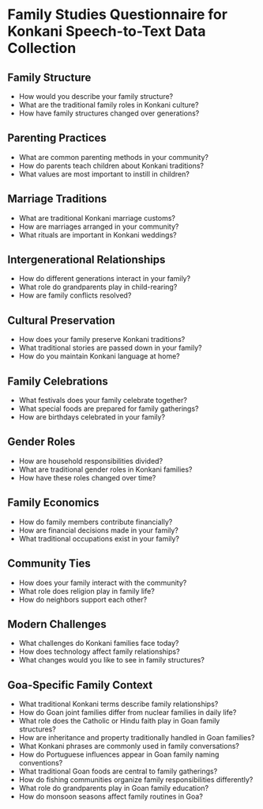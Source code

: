 # Family Studies Questionnaire for Konkani Speech-to-Text Data Collection

## Family Structure

- How would you describe your family structure?
- What are the traditional family roles in Konkani culture?
- How have family structures changed over generations?

## Parenting Practices

- What are common parenting methods in your community?
- How do parents teach children about Konkani traditions?
- What values are most important to instill in children?

## Marriage Traditions

- What are traditional Konkani marriage customs?
- How are marriages arranged in your community?
- What rituals are important in Konkani weddings?

## Intergenerational Relationships

- How do different generations interact in your family?
- What role do grandparents play in child-rearing?
- How are family conflicts resolved?

## Cultural Preservation

- How does your family preserve Konkani traditions?
- What traditional stories are passed down in your family?
- How do you maintain Konkani language at home?

## Family Celebrations

- What festivals does your family celebrate together?
- What special foods are prepared for family gatherings?
- How are birthdays celebrated in your family?

## Gender Roles

- How are household responsibilities divided?
- What are traditional gender roles in Konkani families?
- How have these roles changed over time?

## Family Economics

- How do family members contribute financially?
- How are financial decisions made in your family?
- What traditional occupations exist in your family?

## Community Ties

- How does your family interact with the community?
- What role does religion play in family life?
- How do neighbors support each other?

## Modern Challenges

- What challenges do Konkani families face today?
- How does technology affect family relationships?
- What changes would you like to see in family structures?

## Goa-Specific Family Context

- What traditional Konkani terms describe family relationships?
- How do Goan joint families differ from nuclear families in daily life?
- What role does the Catholic or Hindu faith play in Goan family structures?
- How are inheritance and property traditionally handled in Goan families?
- What Konkani phrases are commonly used in family conversations?
- How do Portuguese influences appear in Goan family naming conventions?
- What traditional Goan foods are central to family gatherings?
- How do fishing communities organize family responsibilities differently?
- What role do grandparents play in Goan family education?
- How do monsoon seasons affect family routines in Goa?
